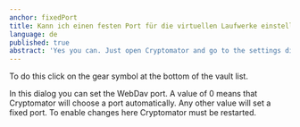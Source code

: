 ```yaml
---
anchor: fixedPort
title: Kann ich einen festen Port für die virtuellen Laufwerke einstellen?
language: de
published: true
abstract: 'Yes you can. Just open Cryptomator and go to the settings dialog.'
---
```

To do this click on the gear symbol at the bottom of the vault list.

In this dialog you can set the WebDav port. A value of 0 means that Cryptomator will choose a port automatically. Any other value will set a fixed port. To enable changes here Cryptomator must be restarted.
